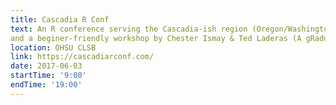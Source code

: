 ```yaml
---
title: Cascadia R Conf
text: An R conference serving the Cascadia-ish region (Oregon/Washington/BC). This is the first time this event has happened! Keynote by Vinay Prasad (www.vinayakkprasad.com)! Workshops by Charlotte Wickham (Happy R Users Purrr)
and a beginer-friendly workshop by Chester Ismay & Ted Laderas (A gRadual intRoduction to the tidyverse). This event is of course a place to come together around R, but also an excuse to get together with like minded people across a larger part of the Cascades region. $5 registration for students!
location: OHSU CLSB
link: https://cascadiarconf.com/
date: 2017-06-03
startTime: '9:00'
endTime: '19:00'
---
```

